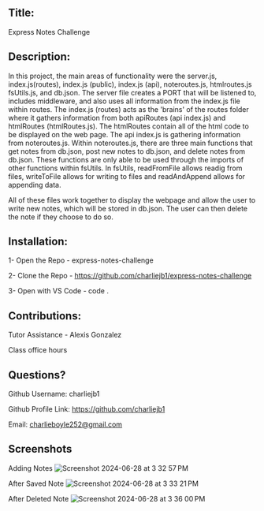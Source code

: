  ## Title: 
 
 Express Notes Challenge 
  
 ## Description: 

In this project, the main areas of functionality were the server.js, index.js(routes), index.js (public), index.js (api), noteroutes.js, htmlroutes.js fsUtils.js, and db.json. The server file creates a PORT that will be listened to, includes middleware, and also uses all information from the index.js file within routes. The index.js (routes) acts as the 'brains' of the routes folder where it gathers information from both apiRoutes (api index.js) and htmlRoutes (htmlRoutes.js).  The htmlRoutes contain all of the html code to be displayed on the web page. The api index.js is gathering information from noteroutes.js. Within noteroutes.js, there are three main functions that get notes from db.json, post new notes to db.json, and delete notes from db.json. These functions are only able to be used through the imports of other functions within fsUtils. In fsUtils, readFromFile allows readig from files, writeToFile allows for writing to files and readAndAppend allows for appending data. 

All of these files work together to display the webpage and allow the user to write new notes, which will be stored in db.json. The user can then delete the note if they choose to do so.


 ## Installation: 

 1- Open the Repo - express-notes-challenge
 
 2- Clone the Repo - https://github.com/charliejb1/express-notes-challenge

 3- Open with VS Code - code .

 ## Contributions: 

 Tutor Assistance - Alexis Gonzalez

 
 Class office hours 

 ## Questions?

  Github Username: charliejb1
  
  Github Profile Link: https://github.com/charliejb1
  
  Email: charlieboyle252@gmail.com

 ## Screenshots
 
Adding Notes
![Screenshot 2024-06-28 at 3 32 57 PM](https://github.com/charliejb1/express-notes-challenge/assets/159658511/d50468ca-0712-4803-a33a-69461825a7a9)

After Saved Note
![Screenshot 2024-06-28 at 3 33 21 PM](https://github.com/charliejb1/express-notes-challenge/assets/159658511/45340f38-8e0f-467d-8ee9-e3107a1097f2)

After Deleted Note
![Screenshot 2024-06-28 at 3 36 00 PM](https://github.com/charliejb1/express-notes-challenge/assets/159658511/de4d1c40-851e-4d32-8113-37cf8d04f2e1)

  
  
  
